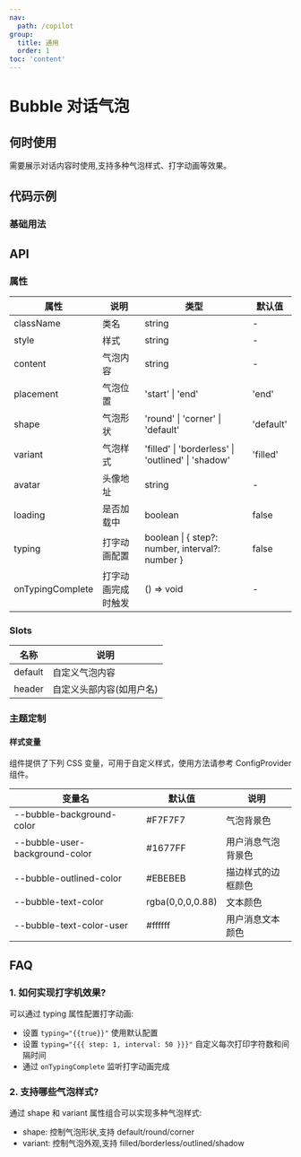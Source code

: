 ```yaml
---
nav:
  path: /copilot
group:
  title: 通用
  order: 1
toc: 'content'
---
```


# Bubble 对话气泡

## 何时使用

需要展示对话内容时使用,支持多种气泡样式、打字动画等效果。

## 代码示例

### 基础用法

<code src='../../copilot-demo/pages/Bubble/index'></code>

## API

### 属性

| 属性 | 说明 | 类型 | 默认值 |
| --- | --- | --- | --- |
| className | 类名 | string | - |
| style | 样式 | string | - |
| content | 气泡内容 | string | - |
| placement | 气泡位置 | 'start' \| 'end' | 'end' |
| shape | 气泡形状 | 'round' \| 'corner' \| 'default' | 'default' |
| variant | 气泡样式 | 'filled' \| 'borderless' \| 'outlined' \| 'shadow' | 'filled' |
| avatar | 头像地址 | string | - |
| loading | 是否加载中 | boolean | false |
| typing | 打字动画配置 | boolean \| { step?: number, interval?: number } | false |
| onTypingComplete | 打字动画完成时触发 | () => void | - |

### Slots

| 名称 | 说明 |
| --- | --- |
| default | 自定义气泡内容 |
| header | 自定义头部内容(如用户名) |

### 主题定制

#### 样式变量

组件提供了下列 CSS 变量，可用于自定义样式，使用方法请参考 ConfigProvider 组件。

| 变量名 | 默认值 | 说明 |
| --- | --- | --- |
| --bubble-background-color | #F7F7F7 | 气泡背景色 |
| --bubble-user-background-color | #1677FF | 用户消息气泡背景色 |
| --bubble-outlined-color | #EBEBEB | 描边样式的边框颜色 |
| --bubble-text-color | rgba(0,0,0,0.88) | 文本颜色 |
| --bubble-text-color-user | #ffffff | 用户消息文本颜色 |

## FAQ

### 1. 如何实现打字机效果?

可以通过 typing 属性配置打字动画:
- 设置 `typing="{{true}}"` 使用默认配置
- 设置 `typing="{{{ step: 1, interval: 50 }}}"` 自定义每次打印字符数和间隔时间
- 通过 `onTypingComplete` 监听打字动画完成

### 2. 支持哪些气泡样式?

通过 shape 和 variant 属性组合可以实现多种气泡样式:
- shape: 控制气泡形状,支持 default/round/corner
- variant: 控制气泡外观,支持 filled/borderless/outlined/shadow 
